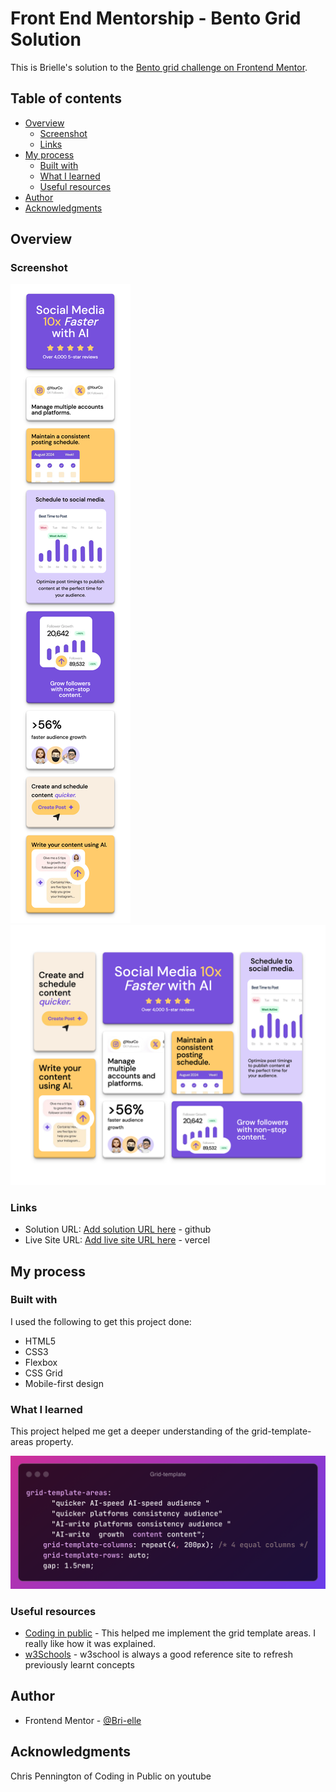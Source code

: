 # Front End Mentorship - Bento Grid Solution

This is Brielle's solution to the [Bento grid challenge on Frontend Mentor](https://www.frontendmentor.io/challenges/bento-grid-RMydElrlOj).

## Table of contents

-  [Overview](#overview)
   -  [Screenshot](#screenshot)
   -  [Links](#links)
-  [My process](#my-process)
   -  [Built with](#built-with)
   -  [What I learned](#what-i-learned)
   -  [Useful resources](#useful-resources)
-  [Author](#author)
-  [Acknowledgments](#acknowledgments)

## Overview

### Screenshot

![mobile-design](assets/screenshots/mobile-view.png)
![desktop-design](assets/screenshots/desktopView.png)

### Links

-  Solution URL: [Add solution URL here](https://your-solution-url.com) - github
-  Live Site URL: [Add live site URL here](https://your-live-site-url.com) - vercel

## My process

### Built with

I used the following to get this project done:

-  HTML5
-  CSS3
-  Flexbox
-  CSS Grid
-  Mobile-first design

### What I learned

This project helped me get a deeper understanding of the grid-template-areas property.

![Grid-template-areas](assets/screenshots/grid-template.png)

### Useful resources

-  [Coding in public](https://www.youtube.com/live/qvb2JRDecoA?si=6CqZdWQHJvgSX16c) - This helped me implement the grid template areas. I really like how it was explained.
-  [w3Schools](https://www.example.com) - w3school is always a good reference site to refresh previously learnt concepts

## Author

-  Frontend Mentor - [@Bri-elle](https://www.frontendmentor.io/profile/Bri-elle)

## Acknowledgments

Chris Pennington of Coding in Public on youtube
